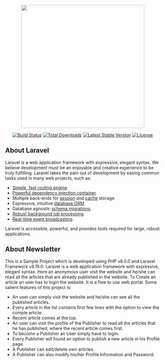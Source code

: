 <p align="center"><a href="https://laravel.com" target="_blank"><img src="https://raw.githubusercontent.com/laravel/art/master/logo-lockup/5%20SVG/2%20CMYK/1%20Full%20Color/laravel-logolockup-cmyk-red.svg" width="400"></a></p>

<p align="center">
<a href="https://travis-ci.org/laravel/framework"><img src="https://travis-ci.org/laravel/framework.svg" alt="Build Status"></a>
<a href="https://packagist.org/packages/laravel/framework"><img src="https://img.shields.io/packagist/dt/laravel/framework" alt="Total Downloads"></a>
<a href="https://packagist.org/packages/laravel/framework"><img src="https://img.shields.io/packagist/v/laravel/framework" alt="Latest Stable Version"></a>
<a href="https://packagist.org/packages/laravel/framework"><img src="https://img.shields.io/packagist/l/laravel/framework" alt="License"></a>
</p>

## About Laravel

Laravel is a web application framework with expressive, elegant syntax. We believe development must be an enjoyable and creative experience to be truly fulfilling. Laravel takes the pain out of development by easing common tasks used in many web projects, such as:

- [Simple, fast routing engine](https://laravel.com/docs/routing).
- [Powerful dependency injection container](https://laravel.com/docs/container).
- Multiple back-ends for [session](https://laravel.com/docs/session) and [cache](https://laravel.com/docs/cache) storage.
- Expressive, intuitive [database ORM](https://laravel.com/docs/eloquent).
- Database agnostic [schema migrations](https://laravel.com/docs/migrations).
- [Robust background job processing](https://laravel.com/docs/queues).
- [Real-time event broadcasting](https://laravel.com/docs/broadcasting).

Laravel is accessible, powerful, and provides tools required for large, robust applications.

## About Newsletter

This is a Sample Project which is developed using PHP v8.0.0 and Laravel Framework v8.19.0. Laravel is a web application framework with expressive, elegant syntax. Here an anonymous user visit the website and he/she can read all the articles that are already published in the website. To Create an article an user has to login the website. It is a free to use web portal. Some salient features of this project is:

- An user can simply visit the website and he/she can see all the published articles.
- Every article in the list contains first few lines with the option to view the comple article.
- Recent article comes at the top.
- An user can visit the profile of the Publisher to read all the articles that he has published, where the recent article comes first.
- To become a Publisher an User simply have to login.
- Every Publisher will found an option to publish a new article in his Profile page.
- A Publisher can edit/delete own articles.
- A Publisher can also modify his/her Profile Information and Password.
